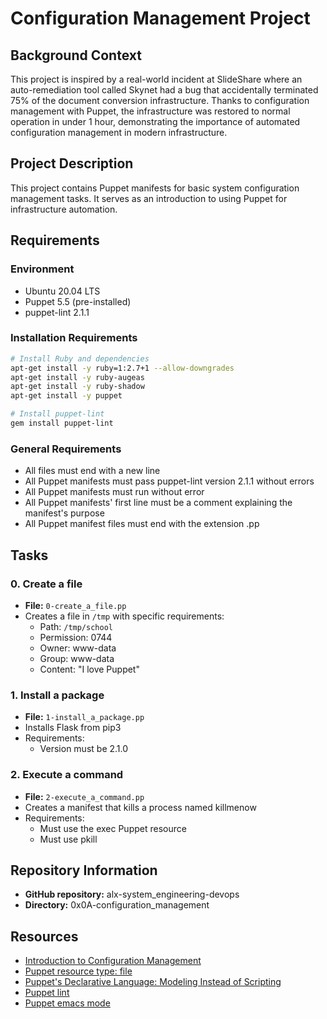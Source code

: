 # Configuration Management Project

## Background Context

This project is inspired by a real-world incident at SlideShare where an auto-remediation tool called Skynet had a bug that accidentally terminated 75% of the document conversion infrastructure. Thanks to configuration management with Puppet, the infrastructure was restored to normal operation in under 1 hour, demonstrating the importance of automated configuration management in modern infrastructure.

## Project Description

This project contains Puppet manifests for basic system configuration management tasks. It serves as an introduction to using Puppet for infrastructure automation.

## Requirements

### Environment
- Ubuntu 20.04 LTS
- Puppet 5.5 (pre-installed)
- puppet-lint 2.1.1

### Installation Requirements
```bash
# Install Ruby and dependencies
apt-get install -y ruby=1:2.7+1 --allow-downgrades
apt-get install -y ruby-augeas
apt-get install -y ruby-shadow
apt-get install -y puppet

# Install puppet-lint
gem install puppet-lint
```

### General Requirements
- All files must end with a new line
- All Puppet manifests must pass puppet-lint version 2.1.1 without errors
- All Puppet manifests must run without error
- All Puppet manifests' first line must be a comment explaining the manifest's purpose
- All Puppet manifest files must end with the extension .pp

## Tasks

### 0. Create a file
- **File:** `0-create_a_file.pp`
- Creates a file in `/tmp` with specific requirements:
  - Path: `/tmp/school`
  - Permission: 0744
  - Owner: www-data
  - Group: www-data
  - Content: "I love Puppet"

### 1. Install a package
- **File:** `1-install_a_package.pp`
- Installs Flask from pip3
- Requirements:
  - Version must be 2.1.0

### 2. Execute a command
- **File:** `2-execute_a_command.pp`
- Creates a manifest that kills a process named killmenow
- Requirements:
  - Must use the exec Puppet resource
  - Must use pkill

## Repository Information

- **GitHub repository:** alx-system_engineering-devops
- **Directory:** 0x0A-configuration_management

## Resources

- [Introduction to Configuration Management](https://www.digitalocean.com/community/tutorials/an-introduction-to-configuration-management)
- [Puppet resource type: file](https://puppet.com/docs/puppet/5.5/types/file.html)
- [Puppet's Declarative Language: Modeling Instead of Scripting](https://puppet.com/blog/puppet-declarative-language-modeling-instead-of-scripting/)
- [Puppet lint](http://puppet-lint.com/)
- [Puppet emacs mode](https://github.com/voxpupuli/puppet-mode)
